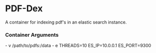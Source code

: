 # PDF-Dex

A container for indexing pdf's in an elastic search instance.

### Container Arguments

\- v /path/to/pdfs:/data
\- e THREADS=10
     ES_IP=10.0.0.1
     ES_PORT=9300